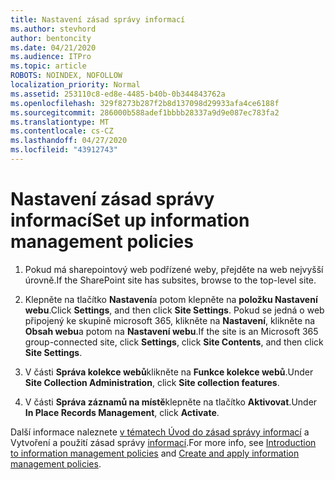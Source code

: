```yaml
---
title: Nastavení zásad správy informací
ms.author: stevhord
author: bentoncity
ms.date: 04/21/2020
ms.audience: ITPro
ms.topic: article
ROBOTS: NOINDEX, NOFOLLOW
localization_priority: Normal
ms.assetid: 253110c8-ed8e-4485-b40b-0b344843762a
ms.openlocfilehash: 329f8273b287f2b8d137098d29933afa4ce6188f
ms.sourcegitcommit: 286000b588adef1bbbb28337a9d9e087ec783fa2
ms.translationtype: MT
ms.contentlocale: cs-CZ
ms.lasthandoff: 04/27/2020
ms.locfileid: "43912743"
---
```

# <a name="set-up-information-management-policies"></a><span data-ttu-id="783d0-102">Nastavení zásad správy informací</span><span class="sxs-lookup"><span data-stu-id="783d0-102">Set up information management policies</span></span>

1. <span data-ttu-id="783d0-103">Pokud má sharepointový web podřízené weby, přejděte na web nejvyšší úrovně.</span><span class="sxs-lookup"><span data-stu-id="783d0-103">If the SharePoint site has subsites, browse to the top-level site.</span></span>
    
2. <span data-ttu-id="783d0-104">Klepněte na tlačítko **Nastavení**a potom klepněte na **položku Nastavení webu**.</span><span class="sxs-lookup"><span data-stu-id="783d0-104">Click **Settings**, and then click **Site Settings**.</span></span> <span data-ttu-id="783d0-105">Pokud se jedná o web připojený ke skupině microsoft 365, klikněte na **Nastavení**, klikněte na **Obsah webu**a potom na **Nastavení webu**.</span><span class="sxs-lookup"><span data-stu-id="783d0-105">If the site is an Microsoft 365 group-connected site, click **Settings**, click **Site Contents**, and then click **Site Settings**.</span></span>
    
3. <span data-ttu-id="783d0-106">V části **Správa kolekce webů**klikněte na **Funkce kolekce webů**.</span><span class="sxs-lookup"><span data-stu-id="783d0-106">Under **Site Collection Administration**, click **Site collection features**.</span></span>
    
4. <span data-ttu-id="783d0-107">V části **Správa záznamů na místě**klepněte na tlačítko **Aktivovat**.</span><span class="sxs-lookup"><span data-stu-id="783d0-107">Under **In Place Records Management**, click **Activate**.</span></span>
    
<span data-ttu-id="783d0-108">Další informace naleznete [v tématech Úvod do zásad správy informací](https://go.microsoft.com/fwlink/?linkid=404239) a Vytvoření a použití zásad správy [informací](https://go.microsoft.com/fwlink/?linkid=2003916).</span><span class="sxs-lookup"><span data-stu-id="783d0-108">For more info, see [Introduction to information management policies](https://go.microsoft.com/fwlink/?linkid=404239) and [Create and apply information management policies](https://go.microsoft.com/fwlink/?linkid=2003916).</span></span>
  

